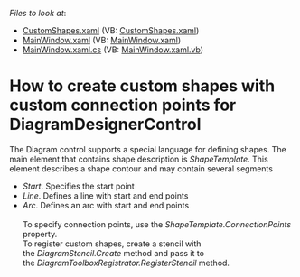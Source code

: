 <!-- default file list -->
*Files to look at*:

* [CustomShapes.xaml](./CS/WpfApplication293/CustomShapes.xaml) (VB: [CustomShapes.xaml](./VB/WpfApplication293/CustomShapes.xaml))
* [MainWindow.xaml](./CS/WpfApplication293/MainWindow.xaml) (VB: [MainWindow.xaml](./VB/WpfApplication293/MainWindow.xaml))
* [MainWindow.xaml.cs](./CS/WpfApplication293/MainWindow.xaml.cs) (VB: [MainWindow.xaml.vb](./VB/WpfApplication293/MainWindow.xaml.vb))
<!-- default file list end -->
# How to create custom shapes with custom connection points for DiagramDesignerControl


<p>The Diagram control supports a special language for defining shapes. The main element that contains shape description is <em>ShapeTemplate</em>. This element describes a shape contour and may contain several segments

* <em>Start</em>. Specifies the start point
* <em>Line</em>. Defines a line with start and end points
* <em>Arc</em>. Defines an arc with start and end points<br><br>To specify connection points, use the <em>ShapeTemplate.ConnectionPoints</em> property.<br>To register custom shapes, create a stencil with the <em>DiagramStencil.Create</em> method and pass it to the <em>DiagramToolboxRegistrator.RegisterStencil</em> method.</p>

<br/>


